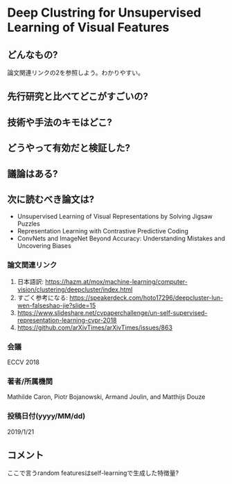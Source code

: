 # Deep Clustring for Unsupervised Learning of Visual Features

## どんなもの?
論文関連リンクの2を参照しよう。わかりやすい。

## 先行研究と比べてどこがすごいの?

## 技術や手法のキモはどこ?

## どうやって有効だと検証した?

## 議論はある?

## 次に読むべき論文は?
- Unsupervised Learning of Visual Representations by Solving Jigsaw Puzzles
- Representation Learning with Contrastive Predictive Coding
- ConvNets and ImageNet Beyond Accuracy: Understanding Mistakes and Uncovering Biases

### 論文関連リンク
1. 日本語訳: https://hazm.at/mox/machine-learning/computer-vision/clustering/deepcluster/index.html
2. すごく参考になる: https://speakerdeck.com/hoto17296/deepcluster-lun-wen-falseshao-jie?slide=15
3. https://www.slideshare.net/cvpaperchallenge/un-self-supervised-representation-learning-cvpr-2018
4. https://github.com/arXivTimes/arXivTimes/issues/863

### 会議
ECCV 2018

### 著者/所属機関
Mathilde Caron, Piotr Bojanowski, Armand Joulin, and Matthijs Douze

### 投稿日付(yyyy/MM/dd)
2019/1/21

## コメント
ここで言うrandom featuresはself-learningで生成した特徴量?